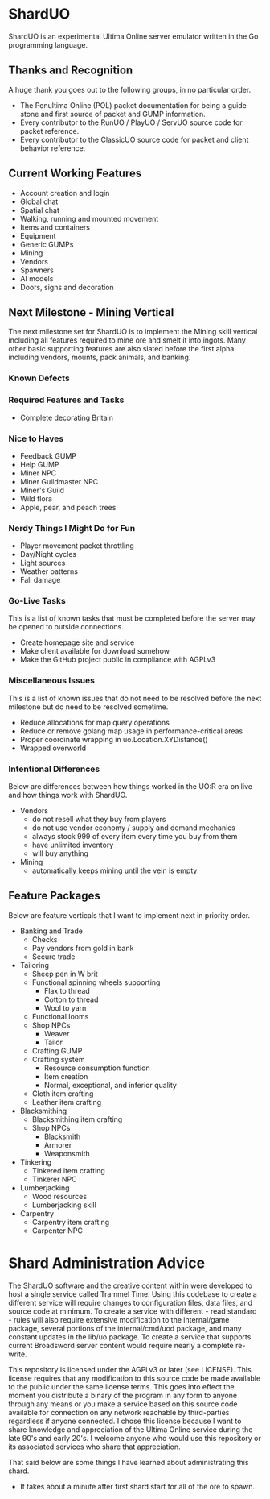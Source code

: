 # ShardUO #
ShardUO is an experimental Ultima Online server emulator written in the Go
programming language.

## Thanks and Recognition ##
A huge thank you goes out to the following groups, in no particular order.

* The Penultima Online (POL) packet documentation for being a guide stone and
  first source of packet and GUMP information.
* Every contributor to the RunUO / PlayUO / ServUO source code for packet
  reference.
* Every contributor to the ClassicUO source code for packet and client behavior
  reference.

## Current Working Features ##
* Account creation and login
* Global chat
* Spatial chat
* Walking, running and mounted movement
* Items and containers
* Equipment
* Generic GUMPs
* Mining
* Vendors
* Spawners
* AI models
* Doors, signs and decoration

## Next Milestone - Mining Vertical ##
The next milestone set for ShardUO is to implement the Mining skill vertical
including all features required to mine ore and smelt it into ingots. Many other
basic supporting features are also slated before the first alpha including
vendors, mounts, pack animals, and banking.

### Known Defects ###

### Required Features and Tasks ###
* Complete decorating Britain

### Nice to Haves ###
* Feedback GUMP
* Help GUMP
* Miner NPC
* Miner Guildmaster NPC
* Miner's Guild
* Wild flora
* Apple, pear, and peach trees

### Nerdy Things I Might Do for Fun ###
* Player movement packet throttling
* Day/Night cycles
* Light sources
* Weather patterns
* Fall damage

### Go-Live Tasks ###
This is a list of known tasks that must be completed before the server may be
opened to outside connections.

* Create homepage site and service
* Make client available for download somehow
* Make the GitHub project public in compliance with AGPLv3

### Miscellaneous Issues ###
This is a list of known issues that do not need to be resolved before the next
milestone but do need to be resolved sometime.

* Reduce allocations for map query operations
* Reduce or remove golang map usage in performance-critical areas
* Proper coordinate wrapping in uo.Location.XYDistance()
* Wrapped overworld

### Intentional Differences ###
Below are differences between how things worked in the UO:R era on live and how
things work with ShardUO.

* Vendors
  * do not resell what they buy from players
  * do not use vendor economy / supply and demand mechanics
  * always stock 999 of every item every time you buy from them
  * have unlimited inventory
  * will buy anything
* Mining
  * automatically keeps mining until the vein is empty

## Feature Packages ##
Below are feature verticals that I want to implement next in priority order.

* Banking and Trade
  * Checks
  * Pay vendors from gold in bank
  * Secure trade
* Tailoring
  * Sheep pen in W brit
  * Functional spinning wheels supporting
    * Flax to thread
    * Cotton to thread
    * Wool to yarn
  * Functional looms
  * Shop NPCs
    * Weaver
    * Tailor
  * Crafting GUMP
  * Crafting system
    * Resource consumption function
    * Item creation
    * Normal, exceptional, and inferior quality
  * Cloth item crafting
  * Leather item crafting
* Blacksmithing
  * Blacksmithing item crafting
  * Shop NPCs
    * Blacksmith
    * Armorer
    * Weaponsmith
* Tinkering
  * Tinkered item crafting
  * Tinkerer NPC
* Lumberjacking
  * Wood resources
  * Lumberjacking skill
* Carpentry
  * Carpentry item crafting
  * Carpenter NPC

# Shard Administration Advice #
The ShardUO software and the creative content within were developed to host a
single service called Trammel Time. Using this codebase to create a different
service will require changes to configuration files, data files, and source
code at minimum. To create a service with different - read standard - rules will
also require extensive modification to the internal/game package, several
portions of the internal/cmd/uod package, and many constant updates in the
lib/uo package. To create a service that supports current Broadsword server
content would require nearly a complete re-write.

This repository is licensed under the AGPLv3 or later (see LICENSE). This
license requires that any modification to this source code be made available to
the public under the same license terms. This goes into effect the moment you
distribute a binary of the program in any form to anyone through any means or
you make a service based on this source code available for connection on any
network reachable by third-parties regardless if anyone connected. I chose this
license because I want to share knowledge and appreciation of the Ultima Online
service during the late 90's and early 20's. I welcome anyone who would use this
repository or its associated services who share that appreciation.

That said below are some things I have learned about administrating this shard.

* It takes about a minute after first shard start for all of the ore to spawn.
